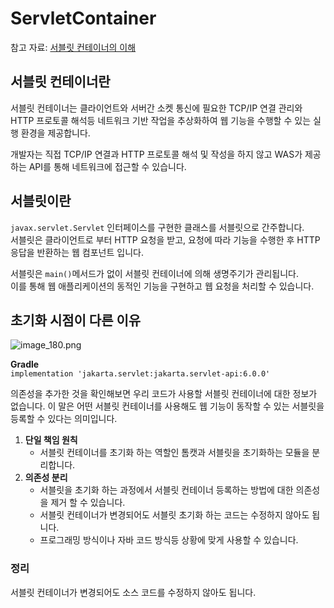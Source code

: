 # ServletContainer

참고 자료: [서블릿 컨테이너의 이해](https://yangbongsoo.gitbook.io/study/servlet_container)  
  
## 서블릿 컨테이너란  
서블릿 컨테이너는 클라이언트와 서버간 소켓 통신에 필요한 TCP/IP 연결 관리와 HTTP 프로토콜 해석등 네트워크 기반 작업을 
추상화하여 웹 기능을 수행할 수 있는 실행 환경을 제공합니다.  
  
개발자는 직접 TCP/IP 연결과 HTTP 프로토콜 해석 및 작성을 하지 않고 WAS가 제공하는 API를 통해 네트워크에 접근할 수 있습니다.

## 서블릿이란  
`javax.servlet.Servlet` 인터페이스를 구현한 클래스를 서블릿으로 간주합니다.  
서블릿은 클라이언트로 부터 HTTP 요청을 받고, 요청에 따라 기능을 수행한 후 HTTP 응답을 반환하는 
웹 컴포넌트 입니다.  
  
서블릿은 `main()`메서드가 없이 서블릿 컨테이너에 의해 생명주기가 관리됩니다.  
이를 통해 웹 애플리케이션의 동적인 기능을 구현하고 웹 요청을 처리할 수 있습니다.  

## 초기화 시점이 다른 이유  
![image_180.png](image_180.png)    

**Gradle**  
`implementation 'jakarta.servlet:jakarta.servlet-api:6.0.0'`  
  
의존성을 추가한 것을 확인해보면 우리 코드가 사용할 서블릿 컨테이너에 대한 정보가 없습니다. 
이 말은 어떤 서블릿 컨테이너를 사용해도 웹 기능이 동작할 수 있는 서블릿을 등록할 수 있다는 의미입니다.  
  
1. **단일 책임 원칙**  
   + 서블릿 컨테이너를 초기화 하는 역할인 톰캣과 서블릿을 초기화하는 모듈을 분리합니다.
2. **의존성 분리**  
   + 서블릿을 초기화 하는 과정에서 서블릿 컨테이너 등록하는 방법에 대한 의존성을 제거 할 수 있습니다.
   + 서블릿 컨테이너가 변경되어도 서블릿 초기화 하는 코드는 수정하지 않아도 됩니다.
   + 프로그래밍 방식이나 자바 코드 방식등 상황에 맞게 사용할 수 있습니다.  
  
### 정리  
서블릿 컨테이너가 변경되어도 소스 코드를 수정하지 않아도 됩니다.